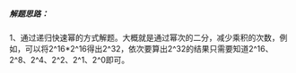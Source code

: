 ##### 解题思路：

​	1、通过递归快速幂的方式解题。大概就是通过幂次的二分，减少乘积的次数，例如，可以将2^16*2^16得出2^32，依次要算出2^32的结果只需要知道2^16、2^8、2^4、2^2、2^1、2^0即可。